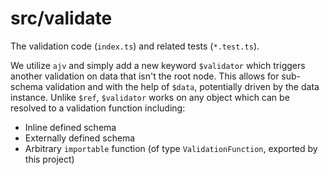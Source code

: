# src/validate

The validation code (`index.ts`) and related tests (`*.test.ts`).

We utilize `ajv` and simply add a new keyword `$validator` which triggers another validation on data that isn't the root node. This allows for sub-schema validation and with the help of `$data`, potentially driven by the data instance.  Unlike `$ref`, `$validator` works on any object which can be resolved to a validation function including:
- Inline defined schema
- Externally defined schema
- Arbitrary `importable` function (of type `ValidationFunction`, exported by this project)
